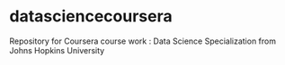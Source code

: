 # datasciencecoursera
Repository for Coursera course work : Data Science Specialization from Johns Hopkins University
